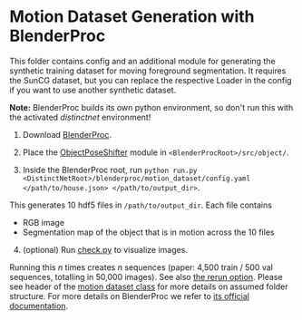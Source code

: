 # Motion Dataset Generation with BlenderProc

This folder contains config and an additional module for generating the synthetic training dataset for moving foreground segmentation.
It requires the SunCG dataset, but you can replace the respective Loader in the config if you want to use another synthetic dataset.

**Note:** BlenderProc builds its own python environment, so don't run this with the activated _distinctnet_ environment!

1. Download [BlenderProc](https://github.com/DLR-RM/BlenderProc).

2. Place the [ObjectPoseShifter](./ObjectPoseShifter.py) module in `<BlenderProcRoot>/src/object/`.

3. Inside the BlenderProc root, run `python run.py <DistinctNetRoot>/blenderproc/motion_dataset/config.yaml </path/to/house.json> </path/to/output_dir>`.

This generates 10 hdf5 files in `/path/to/output_dir`. Each file contains

- RGB image
- Segmentation map of the object that is in motion across the 10 files

4. (optional) Run [check.py](./../check.py) to visualize images.

Running this *n* times creates *n* sequences (paper: 4,500 train / 500 val sequences, totalling in 50,000 images).
See also [the rerun option](https://github.com/DLR-RM/BlenderProc#general).
Please see header of the [motion dataset class](./../../data/motion_dataset.py) for more details on assumed folder structure.
For more details on BlenderProc we refer to [its official documentation](https://dlr-rm.github.io/BlenderProc/).
